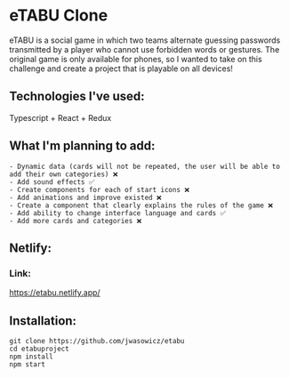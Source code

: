 # eTABU Clone
eTABU is a social game in which two teams alternate guessing passwords transmitted by a player who cannot use forbidden words or gestures. The original game is only available for phones, so I wanted to take on this challenge and create a project that is playable on all devices!

## Technologies I've used:
Typescript + React + Redux

## What I'm planning to add:

    - Dynamic data (cards will not be repeated, the user will be able to add their own categories) ❌
    - Add sound effects ✅
    - Create components for each of start icons ❌
    - Add animations and improve existed ❌
    - Create a component that clearly explains the rules of the game ❌
    - Add ability to change interface language and cards ✅
    - Add more cards and categories ❌

## Netlify:
### Link:
https://etabu.netlify.app/
## Installation:
```
git clone https://github.com/jwasowicz/etabu
cd etabuproject
npm install
npm start
```

